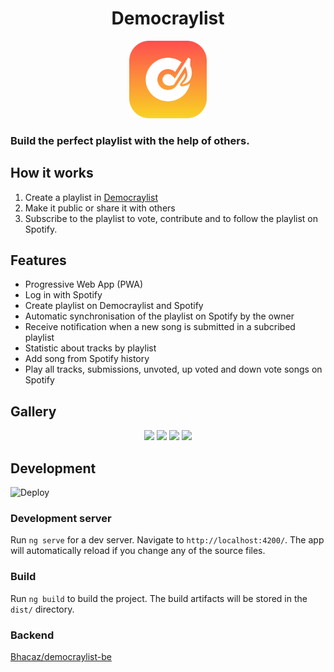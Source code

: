 <h1 align="center">Democraylist</h1>

<p align="center">
	<a href="https://app.democraylist.com">
  	<img width="124" height="124" src="https://github.com/Bhacaz/democraylist-fe/blob/master/src/assets/icons/icon-192x192.png?raw=true">
  </a>
</p>

### Build the perfect playlist with the help of others.

## How it works

1. Create a playlist in [Democraylist](https://app.democraylist.com)
2. Make it public or share it with others
3. Subscribe to the playlist to vote, contribute and to follow the playlist on Spotify.

## Features

* Progressive Web App (PWA)
* Log in with Spotify
* Create playlist on Democraylist and Spotify
* Automatic synchronisation of the playlist on Spotify by the owner
* Receive notification when a new song is submitted in a subcribed playlist
* Statistic about tracks by playlist
* Add song from Spotify history
* Play all tracks, submissions, unvoted, up voted and down vote songs on Spotify

## Gallery

<p align="center">
  <img width="264" src="https://user-images.githubusercontent.com/7858787/81433275-4cbbf480-9132-11ea-82c2-fc826e21c5c4.png">
  <img width="264" src="https://user-images.githubusercontent.com/7858787/81433279-4d548b00-9132-11ea-96a4-77d23c88ca3a.png">
  <img width="264" src="https://user-images.githubusercontent.com/7858787/81433268-4af23100-9132-11ea-9e1d-38d56ca575f3.png">
  <img width="264" src="https://user-images.githubusercontent.com/7858787/81433263-49286d80-9132-11ea-8798-841b6cb47446.png">
</p>

## Development

![Deploy](https://github.com/Bhacaz/democraylist-fe/workflows/Deploy/badge.svg?branch=master)

### Development server

Run `ng serve` for a dev server. Navigate to `http://localhost:4200/`. The app will automatically reload if you change any of the source files.

### Build

Run `ng build` to build the project. The build artifacts will be stored in the `dist/` directory.


### Backend

[Bhacaz/democraylist-be](https://github.com/Bhacaz/democraylist-be)
